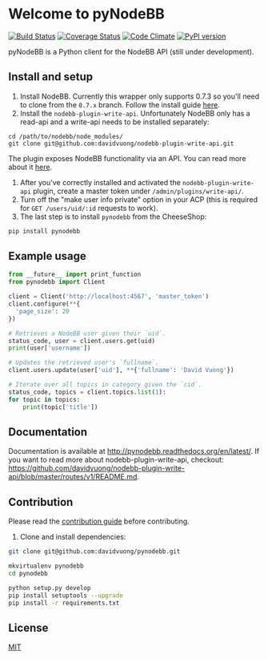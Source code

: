 # Welcome to pyNodeBB

[![Build Status](https://travis-ci.org/davidvuong/pynodebb.svg?branch=master)](https://travis-ci.org/davidvuong/pynodebb)
[![Coverage Status](https://coveralls.io/repos/davidvuong/pynodebb/badge.svg?branch=master&service=github)](https://coveralls.io/github/davidvuong/pynodebb?branch=master)
[![Code Climate](https://codeclimate.com/github/davidvuong/pynodebb/badges/gpa.svg)](https://codeclimate.com/github/davidvuong/pynodebb)
[![PyPI version](https://badge.fury.io/py/pynodebb.svg)](http://badge.fury.io/py/pynodebb)

pyNodeBB is a Python client for the NodeBB API (still under development).

## Install and setup

1. Install NodeBB. Currently this wrapper only supports 0.7.3 so you'll need to clone from the `0.7.x` branch. Follow the install guide [here](https://docs.nodebb.org/en/latest/installing/os.html).
1. Install the `nodebb-plugin-write-api`. Unfortunately NodeBB only has a read-api and a write-api needs to be installed separately:

  ```
  cd /path/to/nodebb/node_modules/
  git clone git@github.com:davidvuong/nodebb-plugin-write-api.git
  ```

  The plugin exposes NodeBB functionality via an API. You can read more about it [here](https://github.com/davidvuong/nodebb-plugin-write-api/blob/master/routes/v1/README.md).

1. After you've correctly installed and activated the `nodebb-plugin-write-api` plugin, create a master token under `/admin/plugins/write-api/`.
1. Turn off the "make user info private" option in your ACP (this is required for `GET /users/uid/:id` requests to work).
1. The last step is to install `pynodebb` from the CheeseShop:

  ```bash
  pip install pynodebb
  ```

## Example usage

```python
from __future__ import print_function
from pynodebb import Client

client = Client('http://localhost:4567', 'master_token')
client.configure(**{
  'page_size': 20
})

# Retrieves a NodeBB user given their `uid`.
status_code, user = client.users.get(uid)
print(user['username'])

# Updates the retrieved user's `fullname`.
client.users.update(user['uid'], **{'fullname': 'David Vuong'})

# Iterate over all topics in category given the `cid`.
status_code, topics = client.topics.list(1):
for topic in topics:
    print(topic['title'])
```

## Documentation

Documentation is available at http://pynodebb.readthedocs.org/en/latest/. If you want to read more about nodebb-plugin-write-api, checkout: https://github.com/davidvuong/nodebb-plugin-write-api/blob/master/routes/v1/README.md.

## Contribution

Please read the [contribution guide](https://github.com/davidvuong/pynodebb/blob/master/CONTRIBUTING.md) before contributing.

1. Clone and install dependencies:

  ```bash
  git clone git@github.com:davidvuong/pynodebb.git

  mkvirtualenv pynodebb
  cd pynodebb

  python setup.py develop
  pip install setuptools --upgrade
  pip install -r requirements.txt
  ```

## License

[MIT](https://github.com/davidvuong/pynodebb/blob/master/LICENSE.md)
